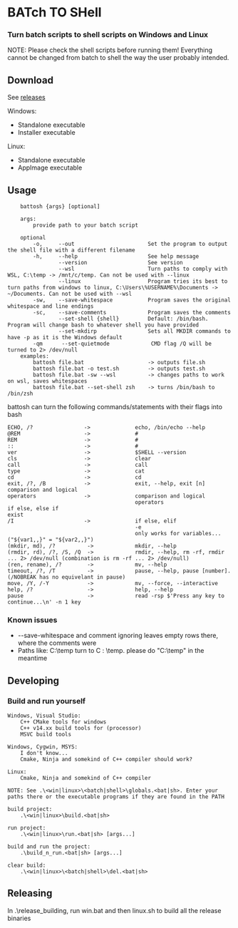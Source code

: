 # BATch TO SHell

### Turn batch scripts to shell scripts on Windows and Linux

NOTE: Please check the shell scripts before running them! Everything cannot be changed from batch to shell the way the user probably intended.

## Download

See [releases](https://github.com/Antonako1/battosh/releases)

Windows:

- Standalone executable
- Installer executable

Linux:

- Standalone executable
- AppImage executable

## Usage

        battosh {args} [optional]

        args:
            provide path to your batch script

        optional
            -o,     --out                       Set the program to output the shell file with a different filename
            -h,     --help                      See help message
                    --version                   See version
                    --wsl                       Turn paths to comply with WSL, C:\temp -> /mnt/c/temp. Can not be used with --linux
                    --linux                     Program tries its best to turn paths from windows to linux, C:\Users\%USERNAME%\Documents -> ~/Documents. Can not be used with --wsl
            -sw,    --save-whitespace           Program saves the original whitespace and line endings
            -sc,    --save-comments             Program saves the comments
                    --set-shell {shell}         Default: /bin/bash. Program will change bash to whatever shell you have provided
                    --set-mkdirp                Sets all MKDIR commands to have -p as it is the Windows default
            -qm      --set-quietmode             CMD flag /Q will be turned to 2> /dev/null
        examples:
            battosh file.bat                    -> outputs file.sh
            battosh file.bat -o test.sh         -> outputs test.sh
            battosh file.bat -sw --wsl          -> changes paths to work on wsl, saves whitespaces
            battosh file.bat --set-shell zsh    -> turns /bin/bash to /bin/zsh

battosh can turn the following commands/statements with their flags into bash


    ECHO, /?                ->              echo, /bin/echo --help
    @REM                    ->              #
    REM                     ->              #
    ::                      ->              #
    ver                     ->              $SHELL --version
    cls                     ->              clear
    call                    ->              call
    type                    ->              cat
    cd                      ->              cd
    exit, /?, /B            ->              exit, --help, exit [n]
    comparison and logical
    operators               ->              comparison and logical
                                            operators
    if else, else if
    exist
    /I                      ->              if else, elif
                                            -e
                                            only works for variables... ("${var1,,}" = "${var2,,}")
    (mkdir, md), /?          ->             mkdir, --help
    (rmdir, rd), /?, /S, /Q  ->             rmdir, --help, rm -rf, rmdir ... 2> /dev/null (combination is rm -rf ... 2> /dev/null)
    (ren, rename), /?        ->             mv, --help
    timeout, /?, /T          ->             pause, --help, pause [number]. (/NOBREAK has no equivelant in pause)
    move, /Y, /-Y            ->             mv, --force, --interactive
    help, /?                 ->             help, --help
    pause                    ->             read -rsp $'Press any key to continue...\n' -n 1 key


### Known issues

- --save-whitespace and comment ignoring leaves empty rows there, where the comments were
- Paths like: C:\temp turn to C : \temp. please do "C:\temp" in the meantime



## Developing

### Build and run yourself

    Windows, Visual Studio:
        C++ CMake tools for windows
        C++ v14.xx build tools for (processor)
        MSVC build tools

    Windows, Cygwin, MSYS:
        I don't know...
        Cmake, Ninja and somekind of C++ compiler should work?

    Linux:
        Cmake, Ninja and somekind of C++ compiler

    NOTE: See .\<win|linux>\<batch|shell>\globals.<bat|sh>. Enter your paths there or the executable programs if they are found in the PATH

    build project:
        .\<win|linux>\build.<bat|sh>

    run project:
        .\<win|linux>\run.<bat|sh> [args...]

    build and run the project:
        .\build_n_run.<bat|sh> [args...]

    clear build:
        .\<win|linux>\<batch|shell>\del.<bat|sh>

## Releasing

In .\release_building, run win.bat and then linux.sh to build all the release binaries